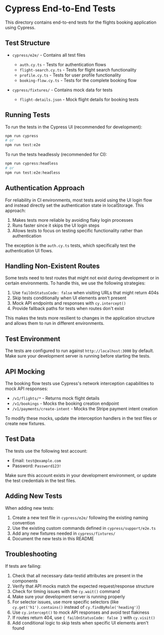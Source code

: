# Cypress End-to-End Tests

This directory contains end-to-end tests for the flights booking application using Cypress.

## Test Structure

- `cypress/e2e/` - Contains all test files
  - `auth.cy.ts` - Tests for authentication flows
  - `flight-search.cy.ts` - Tests for flight search functionality
  - `profile.cy.ts` - Tests for user profile functionality
  - `booking-flow.cy.ts` - Tests for the complete booking flow

- `cypress/fixtures/` - Contains mock data for tests
  - `flight-details.json` - Mock flight details for booking tests

## Running Tests

To run the tests in the Cypress UI (recommended for development):

```bash
npm run cypress
# or
npm run test:e2e
```

To run the tests headlessly (recommended for CI):

```bash
npm run cypress:headless
# or
npm run test:e2e:headless
```

## Authentication Approach

For reliability in CI environments, most tests avoid using the UI login flow and instead directly set the authentication state in localStorage. This approach:

1. Makes tests more reliable by avoiding flaky login processes
2. Runs faster since it skips the UI login steps
3. Allows tests to focus on testing specific functionality rather than authentication

The exception is the `auth.cy.ts` tests, which specifically test the authentication UI flows.

## Handling Non-Existent Routes

Some tests need to test routes that might not exist during development or in certain environments. To handle this, we use the following strategies:

1. Use `failOnStatusCode: false` when visiting URLs that might return 404s
2. Skip tests conditionally when UI elements aren't present
3. Mock API endpoints and responses with `cy.intercept()`
4. Provide fallback paths for tests when routes don't exist

This makes the tests more resilient to changes in the application structure and allows them to run in different environments.

## Test Environment

The tests are configured to run against `http://localhost:3000` by default. Make sure your development server is running before starting the tests.

## API Mocking

The booking flow tests use Cypress's network interception capabilities to mock API responses:

- `/v1/flights/*` - Returns mock flight details
- `/v1/bookings` - Mocks the booking creation endpoint
- `/v1/payments/create-intent` - Mocks the Stripe payment intent creation

To modify these mocks, update the interception handlers in the test files or create new fixtures.

## Test Data

The tests use the following test account:

- Email: `test@example.com`
- Password: `Password123!`

Make sure this account exists in your development environment, or update the test credentials in the test files.

## Adding New Tests

When adding new tests:

1. Create a new test file in `cypress/e2e/` following the existing naming convention
2. Use the existing custom commands defined in `cypress/support/e2e.ts`
3. Add any new fixtures needed in `cypress/fixtures/`
4. Document the new tests in this README

## Troubleshooting

If tests are failing:

1. Check that all necessary data-testid attributes are present in the components
2. Verify that API mocks match the expected request/response structure
3. Check for timing issues with the `cy.wait()` command
4. Make sure your development server is running properly
5. For selector issues, use more specific selectors (like `cy.get('h1').contains()` instead of `cy.findByRole('heading')`)
6. Use `cy.intercept()` to mock API responses and avoid test flakiness
7. If routes return 404, use `{ failOnStatusCode: false }` with `cy.visit()`
8. Add conditional logic to skip tests when specific UI elements aren't found 